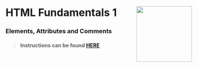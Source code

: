 # HTML Fundamentals 1 <img align="right" src="https://github.com/Learning-Fuze/prototypes_C7/blob/assets/assets/images/logos/LF_LOGO.png?raw=true" width="150">
### Elements, Attributes and Comments

>#### Instructions can be found <a href="http://learning-fuze.github.io/prototypes_C7/#/HTML-Fundamentals-1" target="_blank">HERE</a>